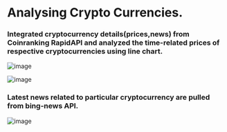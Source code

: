 # Analysing Crypto Currencies.

### Integrated cryptocurrency details(prices,news) from Coinranking RapidAPI and analyzed the time-related prices of respective cryptocurrencies using line chart.  

![image](https://user-images.githubusercontent.com/46645498/187671789-3521db3d-7cda-4238-8cb0-ffc4022794fa.png)

![image](https://user-images.githubusercontent.com/46645498/187673377-a8bccff7-0fe2-4233-ab22-3abf271bce91.png)

### Latest news related to particular cryptocurrency are pulled from bing-news API.

![image](https://user-images.githubusercontent.com/46645498/187673676-dbe5418b-d958-457e-975a-8fd372a9e72a.png)


